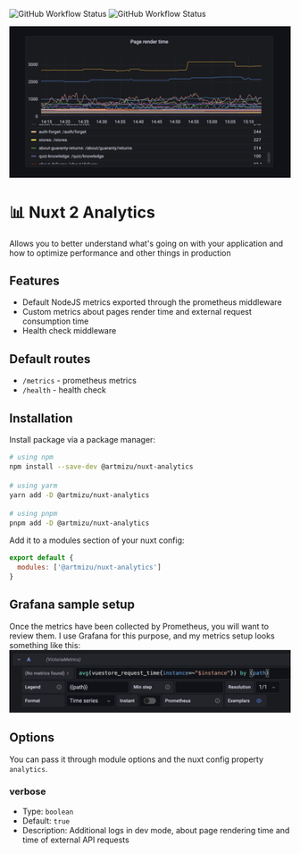 ![GitHub Workflow Status](https://img.shields.io/github/workflow/status/artmizu/analytics-nuxt-2/CI?label=CI&style=plastic) ![GitHub Workflow Status](https://img.shields.io/github/workflow/status/artmizu/analytics-nuxt-2/release-please?label=release&style=plastic)

![Cover](https://raw.githubusercontent.com/artmizu/analytics-nuxt-2/main/.github/cover.jpg)

# 📊 Nuxt 2 Analytics 
Allows you to better understand what's going on with your application and how to optimize performance and other things in production

## Features
* Default NodeJS metrics exported through the prometheus middleware
* Custom metrics about pages render time and external request consumption time
* Health check middleware

## Default routes
* `/metrics` - prometheus metrics
* `/health` - health check

## Installation
Install package via a package manager: 
```bash
# using npm
npm install --save-dev @artmizu/nuxt-analytics

# using yarm
yarn add -D @artmizu/nuxt-analytics

# using pnpm
pnpm add -D @artmizu/nuxt-analytics
```

Add it to a modules section of your nuxt config:
```js
export default {
  modules: ['@artmizu/nuxt-analytics']
}
```

## Grafana sample setup
Once the metrics have been collected by Prometheus, you will want to review them. I use Grafana for this purpose, and my metrics setup looks something like this:
![Cover](https://raw.githubusercontent.com/artmizu/analytics-nuxt-2/main/.github/grafana.jpg)

## Options
You can pass it through module options and the nuxt config property `analytics`.

### verbose
- Type: `boolean`
- Default: `true`
- Description: Additional logs in dev mode, about page rendering time and time of external API requests
